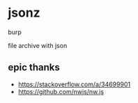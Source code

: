 # jsonz
burp

file archive with json
## epic thanks
- https://stackoverflow.com/a/34699901
- https://github.com/nwjs/nw.js
